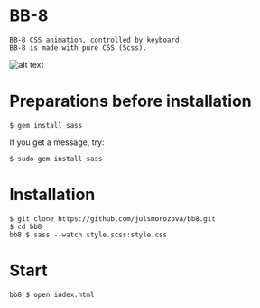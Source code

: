 BB-8
=======================

```shell
BB-8 CSS animation, controlled by keyboard.
BB-8 is made with pure CSS (Scss).
```
![alt text](bb8/bb8_in_action.png?raw=true)

# Preparations before installation

```shell
$ gem install sass
```
If you get a message, try:

```shell
$ sudo gem install sass
```

# Installation
```shell
$ git clone https://github.com/julsmorozova/bb8.git
$ cd bb8
bb8 $ sass --watch style.scss:style.css
```

# Start
```shell
bb8 $ open index.html
```
